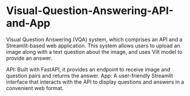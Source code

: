 # Visual-Question-Answering-API-and-App
Visual Question Answering (VQA) system, which comprises an API and a Streamlit-based web application. This system allows users to upload an image along with a text question about the image, and uses Vilt model to provide an answer.

API: Built with FastAPI, it provides an endpoint to receive image and question pairs and returns the answer.
App: A user-friendly Streamlit interface that interacts with the API to display questions and answers in a convenient web format.
